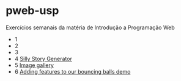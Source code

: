 # pweb-usp
Exercícios semanais da matéria de Introdução a Programação Web

 - 1 
 - 2 
 - 3 
 - 4 [Silly Story Generator](https://developer.mozilla.org/en-US/docs/Learn/JavaScript/First_steps/Silly_story_generator)
 - 5 [Image gallery](https://developer.mozilla.org/en-US/docs/Learn/JavaScript/Building_blocks/Image_gallery)
 - 6 [Adding features to our bouncing balls demo](https://developer.mozilla.org/en-US/docs/Learn/JavaScript/Objects/Adding_bouncing_balls_features)
